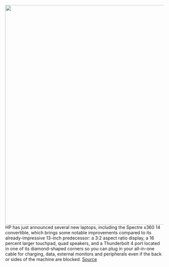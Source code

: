 <img src='https://cdn.vox-cdn.com/thumbor/LhhyiFnkAD4a2wcFMBJiOdDcGp0=/0x0:1920x1080/1200x800/filters:focal(807x387:1113x693)/cdn.vox-cdn.com/uploads/chorus_image/image/67569246/HP_Spectre_x360_14_front_facing_10_v005.0.png' width='700px' /><br/>
HP has just announced several new laptops, including the Spectre x360 14 convertible, which brings some notable improvements compared to its already-impressive 13-inch predecessor: a 3:2 aspect ratio display, a 16 percent larger touchpad, quad speakers, and a Thunderbolt 4 port located in one of its diamond-shaped corners so you can plug in your all-in-one cable for charging, data, external monitors and peripherals even if the back or sides of the machine are blocked.
<a href='https://www.theverge.com/2020/10/2/21497532/hp-spectre-x360-14-13-envy-intel-tiger-lake-price-specs-release-date'> Source <a/>